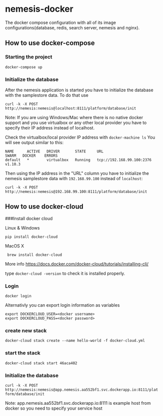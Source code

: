 # nemesis-docker
The docker compose configuration with all of its image configurations(database, redis, search server, nemesis and nginx).

## How to use docker-compose

### Starting the project

`docker-compose up`

### Initialize the database

After the nemesis application is started you have to initialize the database with the samplestore data.
To do that use

`curl -k -X POST http://nemesis:nemesis@localhost:8111/platform/database/init`

Note: If you are using Windows/Mac where there is no native docker support and you use virtualbox or any other local provider you have to specify their IP address instead of localhost.

Check the virtualbox/local provider IP address with
`docker-machine ls`
You will see output similar to this:

```
NAME      ACTIVE   DRIVER       STATE     URL                         SWARM   DOCKER    ERRORS
default   *        virtualbox   Running   tcp://192.168.99.100:2376           v1.10.3
```

Then using the IP address in the "URL" column you have to initialize the nemesis samplestore data with `192.168.99.100` instead of `localhost`:

`curl -k -X POST http://nemesis:nemesis@192.168.99.100:8111/platform/database/init`

## How to use docker-cloud

###Install docker cloud

Linux & Windows

`pip install docker-cloud`

MacOS X

` brew install docker-cloud`

More info https://docs.docker.com/docker-cloud/tutorials/installing-cli/

type `docker-cloud -version` to check it is installed properly.

### Login

`docker login`

Alternativly you can export login information as variables

```
export DOCKERCLOUD_USER=<docker username>
export DOCKERCLOUD_PASS=<docker password>
```

### create new stack

`docker-cloud stack create --name hello-world -f docker-cloud.yml`

### start the stack

`docker-cloud stack start 46aca402`

### Initialize the database

`curl -k -X POST http://nemesis:nemesis@app.nemesis.aa552bf1.svc.dockerapp.io:8111/platform/database/init`

Note: app.nemesis.aa552bf1.svc.dockerapp.io:8111 is example host from docker so you need to specify your service host

